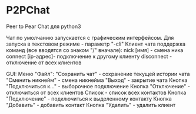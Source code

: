 P2PChat
=======
Peer to Pear Chat для python3

Чат по умолчанию запускается с графическим интерфейсом.
Для запуска в текстовом режиме - параметр "-cli"
Клиент чата поддержка команд (все вводятся со знаком "/" вначале):
    nick [имя] - смена ника
    connect [ip-адрес]-  подключение к другому клиенту
    disconnect - отключение от всех клиентов

GUI:
    Меню "Файл":
        "Сохранить чат" - сохранение текущей истории чата
        "Сменить никнейм" - смена никнейма
        "Выход" - закрытие чата
    Кнопка "Подключиться к..." - выборочное подключение
    Кнопка "Отключение" - отключиться от всех клиентов
    Список - список всех контактов
    Кнопка "Подключение" - подключиться к выделенному контакту
    Кнопка "Добавить" - добавить контакт
    Кнопка "Удалить" - удалить клиент

